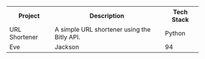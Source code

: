 <table style="width:100%">
  <tr>
    <th>Project</th>
    <th>Description</th>
    <th>Tech Stack</th>
  </tr>
  <tr>
    <td>URL Shortener</td>
    <td>A simple URL shortener using the Bitly API.</td>
    <td>Python</td>
  </tr>
  <tr>
    <td>Eve</td>
    <td>Jackson</td>
    <td>94</td>
  </tr>
</table>
